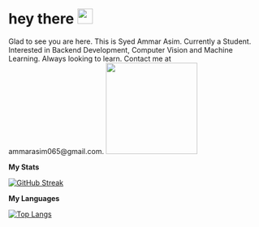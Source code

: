
<h1>
  hey there
  <img src="https://media.giphy.com/media/hvRJCLFzcasrR4ia7z/giphy.gif" width="30px"/>
</h1>
Glad to see you are here. This is Syed Ammar Asim. Currently a Student. Interested in Backend Development, Computer Vision and Machine Learning. Always looking to learn.
Contact me at ammarasim065@gmail.com.





<img height="180em" src="https://github-readme-stats.vercel.app/api?username=Ammar-Asim-23&show_icons=true&hide_border=true&&count_private=true&include_all_commits=true" />







**My Stats**



[![GitHub Streak](http://github-readme-streak-stats.herokuapp.com?user=Ammar-Asim-23&theme=dark&background=000000)](https://git.io/streak-stats)








**My Languages**




[![Top Langs](https://github-readme-stats.vercel.app/api/top-langs/?username=Ammar-Asim-23)](https://github.com/anuraghazra/github-readme-stats)
